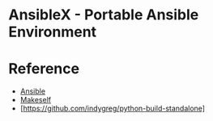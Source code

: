 # AnsibleX - Portable Ansible Environment

# Reference

- [Ansible](https://www.ansible.com/)
- [Makeself](https://makeself.io/)
- [https://github.com/indygreg/python-build-standalone]
